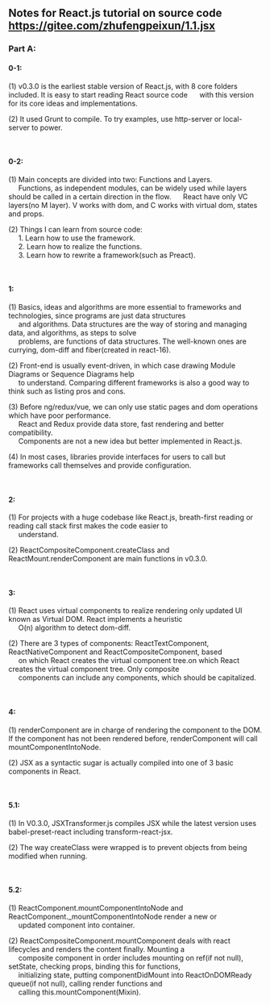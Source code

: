 ## Notes for React.js tutorial on source code https://gitee.com/zhufengpeixun/1.1.jsx

### Part A:

#### 0-1:<br/>
(1) v0.3.0 is the earliest stable version of React.js, with 8 core folders included. It is easy to start reading React source code 
&nbsp;&nbsp;&nbsp;&nbsp;&nbsp;with this version for its core ideas and implementations.

(2) It used Grunt to compile. To try examples, use http-server or local-server to power.

<br/>

#### 0-2:<br/>
(1) Main concepts are divided into two: Functions and Layers.<br/>
&nbsp;&nbsp;&nbsp;&nbsp;&nbsp;Functions, as independent modules, can be widely used while layers should be called in a certain direction in the flow.
&nbsp;&nbsp;&nbsp;&nbsp;&nbsp;React have only VC layers(no M layer). V works with dom, and C works with virtual dom, states and props.

(2) Things I can learn from source code: <br/>&nbsp;&nbsp;&nbsp;&nbsp;&nbsp;1. Learn how to use the framework.<br/>&nbsp;&nbsp;&nbsp;&nbsp;&nbsp;2. Learn how to realize the functions.<br/>&nbsp;&nbsp;&nbsp;&nbsp;&nbsp;3. Learn how to rewrite a framework(such as Preact).

<br/>

#### 1:<br/>
(1) Basics, ideas and algorithms are more essential to frameworks and technologies, since programs are just data structures<br/>&nbsp;&nbsp;&nbsp;&nbsp;&nbsp;and algorithms.
Data structures are the way of storing and managing data, and algorithms, as steps to solve<br/>&nbsp;&nbsp;&nbsp;&nbsp;&nbsp;problems, are functions of data structures.
The well-known ones are currying, dom-diff and fiber(created in react-16).<br/>


(2) Front-end is usually event-driven, in which case drawing Module Diagrams or Sequence Diagrams help<br/>&nbsp;&nbsp;&nbsp;&nbsp;&nbsp;to understand. Comparing different frameworks is also a good way to think such as listing pros and cons.<br/>

(3) Before ng/redux/vue, we can only use static pages and dom operations which have poor performance.<br/>&nbsp;&nbsp;&nbsp;&nbsp;&nbsp;React and Redux provide data store, fast rendering and better compatibility.<br/>&nbsp;&nbsp;&nbsp;&nbsp;&nbsp;Components are not a new idea but better implemented in React.js.<br/>

(4) In most cases, libraries provide interfaces for users to call but frameworks call themselves and provide configuration.

<br/>

#### 2:<br/>
(1) For projects with a huge codebase like React.js, breath-first reading or reading call stack first makes the code easier to<br/>&nbsp;&nbsp;&nbsp;&nbsp;&nbsp;understand.<br/>

(2) ReactCompositeComponent.createClass and ReactMount.renderComponent are main functions in v0.3.0.

<br/>

#### 3:<br/>
(1) React uses virtual components to realize rendering only updated UI known as Virtual DOM. React implements a heuristic<br/>&nbsp;&nbsp;&nbsp;&nbsp;&nbsp;O(n) algorithm to detect dom-diff. 

(2) There are 3 types of components: ReactTextComponent, ReactNativeComponent and ReactCompositeComponent, based<br/>&nbsp;&nbsp;&nbsp;&nbsp;&nbsp;on which React creates the virtual component tree.on which React creates the virtual component tree. Only composite<br/>&nbsp;&nbsp;&nbsp;&nbsp;&nbsp;components can include any components, which should be capitalized.

<br/>

#### 4:<br/>
(1) renderComponent are in charge of rendering the component to the DOM. If the component has not been rendered before, renderComponent will call mountComponentIntoNode.

(2) JSX as a syntactic sugar is actually compiled into one of 3 basic components in React.

<br/>

#### 5.1:<br/>
(1) In V0.3.0, JSXTransformer.js compiles JSX while the latest version uses babel-preset-react including transform-react-jsx.

(2) The way createClass were wrapped is to prevent objects from being modified when running.


<br/>

#### 5.2:<br/>
(1) ReactComponent.mountComponentIntoNode and ReactComponent._mountComponentIntoNode render a new or<br/>&nbsp;&nbsp;&nbsp;&nbsp;&nbsp;updated component into container.

(2) ReactCompositeComponent.mountComponent deals with react lifecycles and renders the content finally. Mounting a<br/>&nbsp;&nbsp;&nbsp;&nbsp;&nbsp;composite component in order includes mounting on ref(if not null), setState, checking props, binding this for functions,<br/>&nbsp;&nbsp;&nbsp;&nbsp;&nbsp;initializing state, putting componentDidMount into ReactOnDOMReady queue(if not null), calling render functions and<br/>&nbsp;&nbsp;&nbsp;&nbsp;&nbsp;calling this.mountComponent(Mixin).
